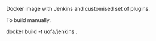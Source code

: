 Docker image with Jenkins and customised set of plugins.

To build manually.

docker build -t uofa/jenkins .